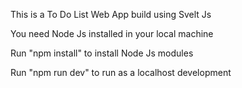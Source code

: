 This is a To Do List Web App build using Svelt Js

You need Node Js installed in your local machine

Run "npm install" to install Node Js modules

Run "npm run dev" to run as a localhost development